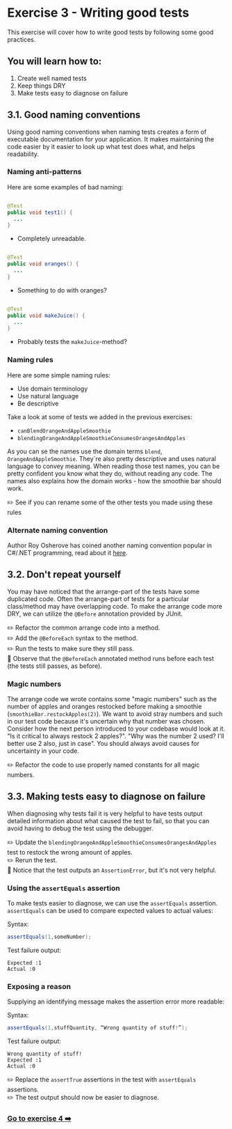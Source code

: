 # Exercise 3 - Writing good tests

This exercise will cover how to write good tests by following some good practices.

## You will learn how to:

1. Create well named tests
2. Keep things DRY
3. Make tests easy to diagnose on failure

## 3.1. Good naming conventions

Using good naming conventions when naming tests creates a form of executable documentation for your application. It
makes maintaining the code easier by it easier to look up what test does what, and helps readability.

### Naming anti-patterns

Here are some examples of bad naming:

```java

@Test
public void test1() {
  ...
}
```

- Completely unreadable.

```java

@Test
public void oranges() {
  ...
}
```

- Something to do with oranges?

```java

@Test
public void makeJuice() {
  ...
}
```

- Probably tests the `makeJuice`-method?

### Naming rules

Here are some simple naming rules:

- Use domain terminology
- Use natural language
- Be descriptive

Take a look at some of tests we added in the previous exercises:

- `canBlendOrangeAndAppleSmoothie`
- `blendingOrangeAndAppleSmoothieConsumesOrangesAndApples`

As you can se the names use the domain terms `blend`, `OrangeAndAppleSmoothie`. They´re also pretty descriptive and uses
natural language to convey meaning. When reading those test names, you can be pretty confident you know what they do,
without reading any code. The names also explains how the domain works - how the smoothie bar should work.

:pencil2: See if you can rename some of the other tests you made using these rules

### Alternate naming convention

Author Roy Osherove has coined another naming convention popular in C#/.NET programming, read about
it [here](http://osherove.com/blog/2005/4/3/naming-standards-for-unit-tests.html).

## 3.2. Don't repeat yourself

You may have noticed that the arrange-part of the tests have some duplicated code. Often the arrange-part of tests for a
particular class/method may have overlapping code. To make the arrange code more DRY, we can utilize the `@Before`
annotation provided by JUnit.

:pencil2: Refactor the common arrange code into a method.  
:pencil2: Add the `@BeforeEach` syntax to the method.  
:pencil2: Run the tests to make sure they still pass.  
:book: Observe that the `@BeforeEach` annotated method runs before each test (the tests still passes, as before).

### Magic numbers

The arrange code we wrote contains some "magic numbers" such as the number of apples and oranges restocked before making
a smoothie (`smoothieBar.restockApples(2)`). We want to avoid stray numbers and such in our test code because it's
uncertain why that number was chosen. Consider how the next person introduced to your codebase would look at it. "Is it
critical to always restock 2 apples?". "Why was the number 2 used? I'll better use 2 also, just in case". You should
always avoid causes for uncertainty in your code.

:pencil2: Refactor the code to use properly named constants for all magic numbers.

## 3.3. Making tests easy to diagnose on failure

When diagnosing why tests fail it is very helpful to have tests output detailed information about what caused the test
to fail, so that you can avoid having to debug the test using the debugger.

:pencil2: Update the `blendingOrangeAndAppleSmoothieConsumesOrangesAndApples` test to restock the wrong amount of
apples.  
:pencil2: Rerun the test.  
:book: Notice that the test outputs an `AssertionError`, but it's not very helpful.

### Using the `assertEquals` assertion

To make tests easier to diagnose, we can use the `assertEquals` assertion. `assertEquals` can be used to compare
expected values to actual values:

Syntax:

```java
assertEquals(1,someNumber);
```

Test failure output:

```
Expected :1
Actual :0
```

### Exposing a reason

Supplying an identifying message makes the assertion error more readable:

Syntax:

```java
assertEquals(1,stuffQuantity, “Wrong quantity of stuff!”);
```

Test failure output:

```
Wrong quantity of stuff!
Expected :1
Actual :0
```

:pencil2: Replace the `assertTrue` assertions in the test with `assertEquals` assertions.  
:pencil2: The test output should now be easier to diagnose.

### [Go to exercise 4 :arrow_right:](exercise-4.md)
